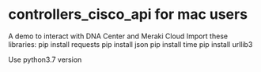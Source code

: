 # controllers_cisco_api for mac users
A demo to interact with DNA Center and Meraki Cloud
Import these libraries:
pip install requests 
pip install json
pip install time
pip install urllib3

Use python3.7 version

